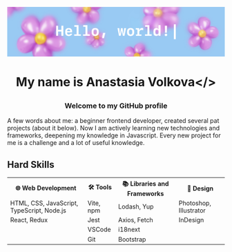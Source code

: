 ![Header](./images/header.jpg)

# <p align="center" style="color:66ade9">My name is Anastasia Volkova</></p>

### <p align="center">Welcome to my GitHub profile</p>
A few words about me: a beginner frontend developer, created several pat projects (about it below). Now I am actively learning new technologies and frameworks, deepening my knowledge in Javascript. Every new project for me is a challenge and a lot of useful knowledge.

<h2>Hard Skills</h2>
<table style="width:100%">
  <tr>
    <th>🌐 Web Development</th>
    <th>🛠 Tools</th>
    <th>📚 Libraries and Frameworks</th>
    <th>🎨 Design</th>
  </tr>
  <tr>
    <td>HTML, CSS, JavaScript, TypeScript, Node.js</td>
    <td>Vite, npm</td>
    <td>Lodash, Yup</td>
    <td>Photoshop, Illustrator</td>
  </tr>
  <tr>
    <td>React, Redux</td>
    <td>Jest</td>
    <td>Axios, Fetch</td>
    <td>InDesign</td>
  </tr>
  <tr>
    <td></td>
    <td>VSCode</td>
    <td>i18next</td>
    <td></td>
  </tr>
  <tr>
    <td></td>
    <td>Git</td>
    <td>Bootstrap</td>
    <td></td>
  </tr>
</table>


<!-- <table style="width:100%">
  <tr>
    <th>🌐 Web Development</th>
    <th>🛠 Tools</th>
    <th>📚 Libraries and Frameworks</th>
    <th>🎨 Design</th>
  </tr>
  <tr>
    <td>Languages: HTML, CSS, JavaScript, Node.js</td>
    <td>Build: Vite, npm</td>
    <td>Libraries: Lodash, Yup</td>
    <td>Adobe: Photoshop, Illustrator, InDesign</td>
  </tr>
  <tr>
    <td>HTTP utilities: cURL, HTTPie</td>
    <td>Testing: Jest</td>
    <td>HTTP-client: Axios, Fetch</td>
    <td></td>
  </tr>
  <tr>
    <td></td>
    <td>Code editing: VSCode</td>
    <td>internationalization: i18next</td>
    <td></td>
  </tr>
  <tr>
    <td></td>
    <td>Distributed version control system: Git</td>
    <td>UI-frameworks: Bootstrap</td>
    <td></td>
  </tr>
</table> -->
